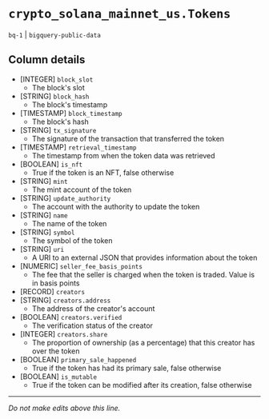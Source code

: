 # `crypto_solana_mainnet_us.Tokens`
`bq-1` | `bigquery-public-data`

## Column details
* [INTEGER]   `block_slot`
  - The block's slot
* [STRING]    `block_hash`
  - The block's timestamp
* [TIMESTAMP] `block_timestamp`
  - The block's hash
* [STRING]    `tx_signature`
  - The signature of the transaction that transferred the token
* [TIMESTAMP] `retrieval_timestamp`
  - The timestamp from when the token data was retrieved
* [BOOLEAN]   `is_nft`
  - True if the token is an NFT, false otherwise
* [STRING]    `mint`
  - The mint account of the token
* [STRING]    `update_authority`
  - The account with the authority to update the token
* [STRING]    `name`
  - The name of the token
* [STRING]    `symbol`
  - The symbol of the token
* [STRING]    `uri`
  - A URI to an external JSON that provides information about the token
* [NUMERIC]   `seller_fee_basis_points`
  - The fee that the seller is charged when the token is traded. Value is in basis points
* [RECORD]    `creators`
* [STRING]    `creators.address`
  - The address of the creator's account
* [BOOLEAN]   `creators.verified`
  - The verification status of the creator
* [INTEGER]   `creators.share`
  - The proportion of ownership (as a percentage) that this creator has over the token
* [BOOLEAN]   `primary_sale_happened`
  - True if the token has had its primary sale, false otherwise
* [BOOLEAN]   `is_mutable`
  - True if the token can be modified after its creation, false otherwise

-------------------------------------------------------------------------------
*Do not make edits above this line.*
